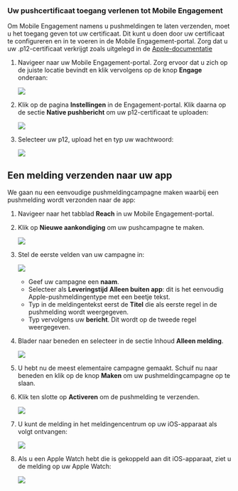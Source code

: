 ### <a name="grant-access-to-your-push-certificate-to-mobile-engagement"></a>Uw pushcertificaat toegang verlenen tot Mobile Engagement
Om Mobile Engagement namens u pushmeldingen te laten verzenden, moet u het toegang geven tot uw certificaat. Dit kunt u doen door uw certificaat te configureren en in te voeren in de Mobile Engagement-portal. Zorg dat u uw .p12-certificaat verkrijgt zoals uitgelegd in de [Apple-documentatie](https://developer.apple.com/library/prerelease/ios/documentation/IDEs/Conceptual/AppDistributionGuide/AddingCapabilities/AddingCapabilities.html#//apple_ref/doc/uid/TP40012582-CH26-SW6)

1. Navigeer naar uw Mobile Engagement-portal. Zorg ervoor dat u zich op de juiste locatie bevindt en klik vervolgens op de knop **Engage** onderaan:
   
    ![](./media/mobile-engagement-create-app-in-portal-new/engage-button.png)
2. Klik op de pagina **Instellingen** in de Engagement-portal. Klik daarna op de sectie **Native pushbericht** om uw p12-certificaat te uploaden:
   
    ![](./media/mobile-engagement-ios-send-push/engagement-portal.png)
3. Selecteer uw p12, upload het en typ uw wachtwoord:
   
    ![](./media/mobile-engagement-ios-send-push/native-push-settings.png)

## <a id="send"></a>Een melding verzenden naar uw app
We gaan nu een eenvoudige pushmeldingcampagne maken waarbij een pushmelding wordt verzonden naar de app:

1. Navigeer naar het tabblad **Reach** in uw Mobile Engagement-portal.
2. Klik op **Nieuwe aankondiging** om uw pushcampagne te maken.
   
    ![](./media/mobile-engagement-ios-send-push/new-announcement.png)
3. Stel de eerste velden van uw campagne in:
   
    ![](./media/mobile-engagement-ios-send-push/campaign-first-params.png)
   
   * Geef uw campagne een **naam**. 
   * Selecteer als **Leveringstijd** **Alleen buiten app**: dit is het eenvoudig Apple-pushmeldingentype met een beetje tekst.
   * Typ in de meldingentekst eerst de **Titel** die als eerste regel in de pushmelding wordt weergegeven.
   * Typ vervolgens uw **bericht**. Dit wordt op de tweede regel weergegeven.
4. Blader naar beneden en selecteer in de sectie Inhoud **Alleen melding**.
   
    ![](./media/mobile-engagement-ios-send-push/campaign-content.png)
5. U hebt nu de meest elementaire campagne gemaakt. Schuif nu naar beneden en klik op de knop **Maken** om uw pushmeldingcampagne op te slaan. 
6. Klik ten slotte op **Activeren** om de pushmelding te verzenden. 
   
    ![](./media/mobile-engagement-ios-send-push/campaign-activate.png)
7. U kunt de melding in het meldingencentrum op uw iOS-apparaat als volgt ontvangen:
   
    ![](./media/mobile-engagement-ios-send-push/iphone-notification.png)
8. Als u een Apple Watch hebt die is gekoppeld aan dit iOS-apparaat, ziet u de melding op uw Apple Watch:
   
    ![](./media/mobile-engagement-ios-send-push/apple-watch.png)

